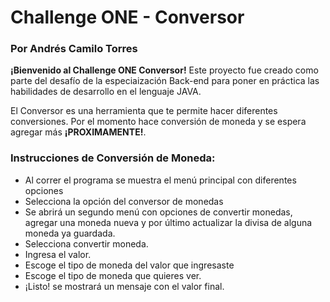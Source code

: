# **Challenge ONE - Conversor**

### Por Andrés Camilo Torres

**¡Bienvenido al Challenge ONE Conversor!** Este proyecto fue creado como parte del desafío de la especiaización Back-end para poner en práctica las habilidades de desarrollo en el lenguaje JAVA.

El Conversor es una herramienta que te permite hacer diferentes conversiones. Por el momento hace conversión de moneda y se espera agregar más **¡PROXIMAMENTE!**.

### Instrucciones de Conversión de Moneda:

- Al correr el programa se muestra el menú principal con diferentes opciones
- Selecciona la opción del conversor de monedas
- Se abrirá un segundo menú con opciones de convertir monedas, agregar una moneda nueva y por último actualizar la divisa de alguna moneda ya guardada.
- Selecciona convertir moneda.
- Ingresa el valor.
- Escoge el tipo de moneda del valor que ingresaste
- Escoge el tipo de moneda que quieres ver.
- ¡Listo! se mostrará un mensaje con el valor final.



